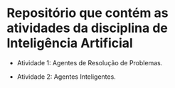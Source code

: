# Repositório que contém as atividades da disciplina de Inteligência Artificial

- Atividade 1: Agentes de Resolução de Problemas. 

- Atividade 2: Agentes Inteligentes.
